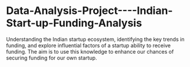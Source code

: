 # Data-Analysis-Project----Indian-Start-up-Funding-Analysis
Understanding the Indian startup ecosystem, identifying the key trends in funding, and explore influential factors of a startup ability to receive funding. The aim is to use this knowledge to enhance our chances of securing funding for our own startup.

